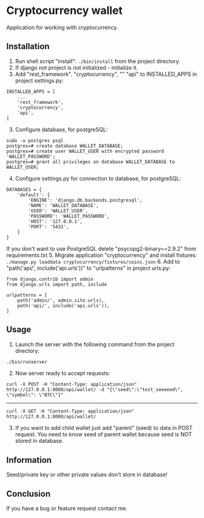 # Cryptocurrency wallet
Application for working with cryptocurrency.

## Installation
1. Run shell script "install": ```./bin/install``` from the project directory.
2. If django not project is not initialized - initialize it.
3. Add "rest_framework".
"cryptocurrency", ""
"api" to INSTALLED_APPS in project settings.py: 
```
INSTALLED_APPS = [
    ...
    'rest_framework',
    'cryptocurrency',
    'api',
]
```
3. Configure database, for postgreSQL:

```
sudo -u postgres psql
postgres=# create database WALLET_DATABASE;
postgres=# create user WALLET_USER with encrypted password 'WALLET_PASSWORD';
postgres=# grant all privileges on database WALLET_DATABASE to WALLET_USER;
```
4. Configure settings.py for connection to database, for postgreSQL:
```
DATABASES = {
    'default': {
        'ENGINE': 'django.db.backends.postgresql',
        'NAME': 'WALLET_DATABASE',
        'USER': 'WALLET_USER',
        'PASSWORD': 'WALLET_PASSWORD',
        'HOST': '127.0.0.1',
        'PORT': '5432',
    }
}
```
If you don't want to use PostgreSQL delete "psycopg2-binary==2.9.2" from requirements.txt
5. Migrate application "cryptocurrency" and
install fixtures: ```./manage.py loaddata cryptocurrency/fixtures/coins.json```
6. Add to "path('api/', include('api.urls'))" to "urlpatterns" in project urls.py:
```
from django.contrib import admin
from django.urls import path, include

urlpatterns = [
    path('admin/', admin.site.urls),
    path('api/', include('api.urls')),
]
```
## Usage
1. Launch the server with the following command from the project directory:
```bash
./bin/runserver
```
2. Now server ready to accept requests:

 ```curl -X POST -H "Content-Type: application/json" http://127.0.0.1:8000/api/wallet/ -d "{\"seed\":\"test_seeeeed\", \"symbol\": \"BTC\"}"```

---

```curl -X GET -H "Content-Type: application/json" http://127.0.0.1:8000/api/wallet/```

3. If you want to add child wallet just add "parent" (seed) to
data in POST request.
You need to know seed of parent wallet because seed is NOT stored in database.

## Information
Seed/private key or other private values don't store in database!

## Conclusion

If you have a bug or feature request contact me.
